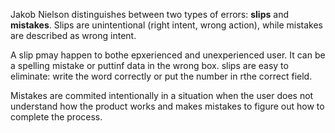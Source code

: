 Jakob Nielson distinguishes between two types of errors: **slips** and **mistakes**. Slips are unintentional (right intent, wrong action), while mistakes are described as wrong intent.

A slip pmay happen to bothe epxerienced and unexperienced user. It can be a spelling mistake or puttinf data in the wrong box. slips are easy to eliminate: write the word correctly or put the number in rthe correct field. 

Mistakes are commited intentionally in a situation when the user does not understand how the product works and makes mistakes to figure out how to complete the process.